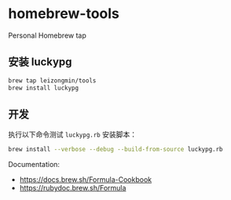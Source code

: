# homebrew-tools

Personal Homebrew tap

## 安装 luckypg

```bash
brew tap leizongmin/tools
brew install luckypg
```

## 开发

执行以下命令测试 `luckypg.rb` 安装脚本：

```bash
brew install --verbose --debug --build-from-source luckypg.rb
```

Documentation:

- https://docs.brew.sh/Formula-Cookbook
- https://rubydoc.brew.sh/Formula
